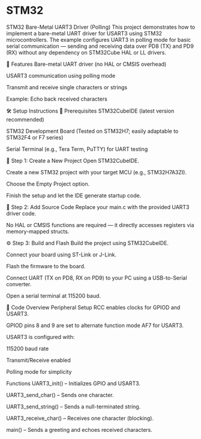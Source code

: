# STM32
STM32 Bare-Metal UART3 Driver (Polling)
This project demonstrates how to implement a bare-metal UART driver for USART3 using STM32 microcontrollers. The example configures UART3 in polling mode for basic serial communication — sending and receiving data over PD8 (TX) and PD9 (RX) without any dependency on STM32Cube HAL or LL drivers.

🚀 Features
Bare-metal UART driver (no HAL or CMSIS overhead)

USART3 communication using polling mode

Transmit and receive single characters or strings

Example: Echo back received characters

🛠️ Setup Instructions
🔧 Prerequisites
STM32CubeIDE (latest version recommended)

STM32 Development Board (Tested on STM32H7; easily adaptable to STM32F4 or F7 series)

Serial Terminal (e.g., Tera Term, PuTTY) for UART testing

📁 Step 1: Create a New Project
Open STM32CubeIDE.

Create a new STM32 project with your target MCU (e.g., STM32H7A3ZI).

Choose the Empty Project option.

Finish the setup and let the IDE generate startup code.

📂 Step 2: Add Source Code
Replace your main.c with the provided UART3 driver code.

No HAL or CMSIS functions are required — it directly accesses registers via memory-mapped structs.

⚙️ Step 3: Build and Flash
Build the project using STM32CubeIDE.

Connect your board using ST-Link or J-Link.

Flash the firmware to the board.

Connect UART (TX on PD8, RX on PD9) to your PC using a USB-to-Serial converter.

Open a serial terminal at 115200 baud.

📄 Code Overview
Peripheral Setup
RCC enables clocks for GPIOD and USART3.

GPIOD pins 8 and 9 are set to alternate function mode AF7 for USART3.

USART3 is configured with:

115200 baud rate

Transmit/Receive enabled

Polling mode for simplicity

Functions
UART3_init() – Initializes GPIO and USART3.

UART3_send_char() – Sends one character.

UART3_send_string() – Sends a null-terminated string.

UART3_receive_char() – Receives one character (blocking).

main() – Sends a greeting and echoes received characters.
